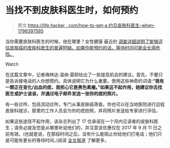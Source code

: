# 当找不到皮肤科医生时，如何预约

> 原文:[https://life hacker . com/how-to-get-a 约见皮肤科医生-when-1798397585](https://lifehacker.com/how-to-get-an-appointment-with-a-dermatologist-when-the-1798397585)

当你需要皮肤科医生的时候，他在哪里？女性健康 最近的 [调查详细说明了能够评估皮肤癌的皮肤科医生的普遍短缺。如果你能预约的话，等待时间可能会长得危险。](http://www.womenshealthmag.com/dermatology-deserts) 

Watch

在这篇文章中，记者梅林达·温纳·莫耶给出了一些提高机会的建议。首先，不要只是告诉接电话的人你想预约。具体说明它为什么重要。使用这些神奇的词语:**“我有一颗正在变化/出血的痣，我担心它是黑色素瘤。”如果这不起作用，她建议你去找医生或护士谈谈，并通过电子邮件发送一张你的痣的照片。**

有一些诊所，包括流动诊所，专门从事皮肤癌筛查。你也可以在当地医院进行远程皮肤科就诊，那里的工作人员会为你的痣拍照，并将照片发送给专家进行评估。

如果这些途径不起作用，该杂志列出了 17 位承诺在一个月内见读者的皮肤科医生；请务必提及您是从哪里听说他们的，并注意该优惠仅在 2017 年 9 月 11 日之前有效。(也就是说，在那段时间之后，没有什么能阻止你给他们打电话；他们只是可能有更长的等待时间。)阅读 [全文报道](https://t.co/Y6jJNz3vje) 了解更多。
